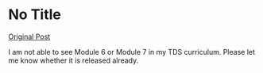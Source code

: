 # No Title

[Original Post](https://discourse.onlinedegree.iitm.ac.in/t/168482/1)

<p>I am not able to see Module 6 or Module 7 in my TDS curriculum. Please let me know whether it is released already.</p>